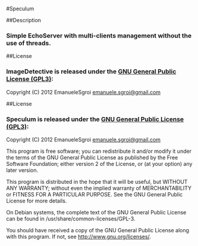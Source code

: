 #Speculum

##Description

### Simple EchoServer with multi-clients management without the use of threads.

##License

### ImageDetective is released under the [GNU General Public License (GPL3)](https://www.gnu.org/licenses/gpl-3.0.html):
Copyright (C) 2012 EmanueleSgroi <emanuele.sgroi@gmail.com>

##License

### Speculum is released under the [GNU General Public License (GPL3)](https://www.gnu.org/licenses/gpl-3.0.html):
Copyright (C) 2012 EmanueleSgroi <emanuele.sgroi@gmail.com>

This program is free software; you can redistribute it and/or modify
it under the terms of the GNU General Public License as published by
the Free Software Foundation; either version 2 of the License, or (at
your option) any later version.

This program is distributed in the hope that it will be useful, but
WITHOUT ANY WARRANTY; without even the implied warranty of
MERCHANTABILITY or FITNESS FOR A PARTICULAR PURPOSE.  See the GNU
General Public License for more details.

On Debian systems, the complete text of the GNU General Public License
can be found in /usr/share/common-licenses/GPL-3.

You should have received a copy of the GNU General Public License
along with this program. If not, see <http://www.gnu.org/licenses/>.
